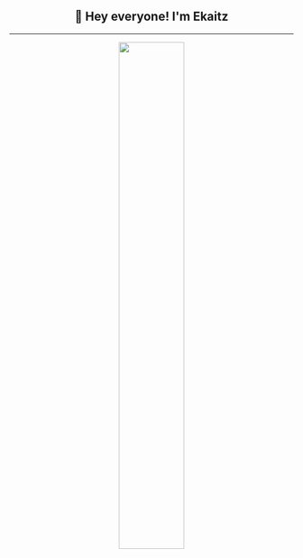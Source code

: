<h2 align="center">👋 Hey everyone! I'm Ekaitz</h1>

<!-- ### 🏆 Github Stats -->

---

<p align="center">
  <img  src="https://github-readme-streak-stats.herokuapp.com/?user=ekalons&theme=highcontrast&hide_border=true&date_format=M%20j%5B%2C%20Y%5D" width="48%">
</p>



<!-- - 👋 Hi, I’m @ekalons -->
<!-- - 👀 I’m interested in ... -->
<!-- - 🌱 I’m currently learning ... -->
<!-- - 💞️ I’m looking to collaborate on ... -->
<!-- - 📫 How to reach me ... -->

<!---
ekalons/ekalons is a ✨ special ✨ repository because its `README.md` (this file) appears on your GitHub profile.
You can click the Preview link to take a look at your changes.
--->

